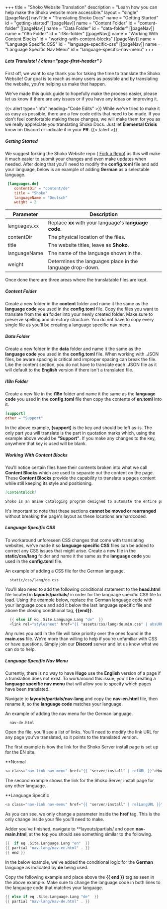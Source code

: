 +++
title = "Shoko Website Translation"
description = "Learn how you can help make the Shoko website more accessible."
layout = "single"
[[pageNav]]
navTitle = "Translating Shoko Docs"
name = "Getting Started"
id = "getting-started"
[[pageNav]]
name = "Content Folder"
id = "content-folder"
[[pageNav]]
name = "Data Folder"
id = "data-folder"
[[pageNav]]
name = "i18n Folder"
id = "i18n-folder"
[[pageNav]]
name = "Working With Content Blocks"
id = "working-with-content-blocks"
[[pageNav]]
name = "Language Specific CSS"
id = "language-specific-css"
[[pageNav]]
name = "Language Specific Nav Menu"
id = "language-specific-nav-menu"
+++

##### Lets Translate! { class="page-first-header" }

First off, we want to say thank you for taking the time to translate the Shoko Website! Our goal is to reach as many users as possible and by translating the website, you're helping us make that happen.

We've made this quick guide to hopefully make the process easier, please let us know if there are any issues or if you have any ideas on improving it.

{{< alert type="info" heading="Code Edits" >}}
While we've tried to make it as easy as possible, there are a few code edits that need to be made. If you don't feel comfortable making these changes, we will make them for you as we really appreciate you translating Shoko Docs. Just let **Elemental Crisis** know on Discord or indicate it in your **PR**.
{{< /alert >}}

##### Getting Started

We suggest forking the Shoko Website repo ( [Fork a Repo](https://docs.github.com/en/github/getting-started-with-github/fork-a-repo)) as this will make it much easier to submit your changes and even make updates when needed. After doing that you'll need to modify the **config.toml** file and add your language, below is an example of adding **German** as a selectable language.

```toml
 [languages.de]
	contentDir = "content/de"
	title = "Shoko"
	languageName = "Deutsch"
	weight = 2
```

<table class="table table-striped">
  <thead>
    <tr>
      <th scope="col">Parameter</th>
      <th scope="col">Description</th>
    </tr>
  </thead>
  <tbody>
    <tr>
      <td>languages.xx</td>
      <td>Replace <strong>xx</strong> with your language's <strong>language code</strong>.</td>
    </tr>
    <tr>
      <td>contentDir</td>
      <td>The physical location of the files.</td>
    </tr>
    <tr>
      <td>title</td>
      <td>The website titles, leave as <strong>Shoko</strong>.</td>
    </tr>
    <tr>
      <td>languageName</td>
      <td>The name of the language shown in the.</td>
    </tr>
    <tr>
      <td>weight</td>
      <td>Determines the languages place in the language drop-down.</td>
    </tr>
  </tbody>
</table>

Once done there are three areas where the translatable files are kept.

##### Content Folder

Create a new folder in the **content** folder and name it the same as the **language code** you used in the **config.toml** file. Copy the files you want to translate from the **en** folder into your newly created folder. Make sure to preserve spelling and directory structure. You do not have to copy every single file as you'll be creating a language specific nav menu. 

##### Data Folder

Create a new folder in the **data** folder and name it the same as the **language code** you used in the **config.toml** file. When working with .JSON files, be aware spacing is critical and improper spacing can break the file. Like the content section, you do not have to translate each .JSON file as it will default to the **English** version if there isn't a translated file.

##### i18n Folder

Create a new file in the **i18n** folder and name it the same as the **language code** you used in the **config.toml** file then copy the contents of **en.toml** into it.

```toml
[support]
other = "Support"
```
In the above example, **[support]** is the key and should be left as-is. The only part you will translate is the part in quotation marks which, using the example above would be **"Support"**. If you make any changes to the key, anywhere that key is used will be blank.

##### Working With Content Blocks

You'll notice certain files have their contents broken into what we call **Content Blocks** which are used to separate out the content on the page. These **Content Blocks** provide the capability to translate a pages content while still keeping its style and positioning.

```md
[ContentBlock]

Shoko is an anime cataloging program designed to automate the entire process of cataloging your anime collection regardless of the size and number of files in your collection. With Shoko, you'll spend more time watching and building your collection instead of organizing it.
```

It's important to note that these sections **cannot be moved or rearranged** without breaking the page's layout as these locations are hardcoded.

##### Language Specific CSS

To workaround unforeseen CSS changes that come with translating websites, we've made it so **language specific CSS** files can be added to correct any CSS issues that might arise. Create a new file in the **static/css/lang** folder and name it the same as the **language code** you used in the **config.toml** file.

An example of adding a CSS file for the German language.

```dir
  static/css/lang/de.css
```

You'll also need to add the following conditional statement to the **head.html** file located in **layouts/partials/** in order for the language specific CSS file to load. Using the example below, replace the German language code with your language code and add it below the last language specific file and above the closing conditional tag, **{{end}}**.

```go
  {{ else if eq .Site.Language.Lang "de"  }}
  <link rel="stylesheet" href="{{ "assets/css/lang/de.min.css" | absURL }}">
```

Any rules you add in the file will take priority over the ones found in the **main.css** file. We're more than willing to help if you're unfamiliar with CSS or have questions. Simply join our **Discord** server and let us know what we can do to help. 

##### Language Specific Nav Menu

Currently, there is no way to have **Hugo** use the **English** version of a page if a translation does not exist. To workaround this issue, you'll be creating a **language specific nav menu** that will allow you to specify which pages have been translated. 

Navigate to **layouts/partials/nav-lang** and copy the **nav-en.html** file, then rename it, so the **language code** matches your language. 

An example of adding the nav menu for the German language.

```dir
  nav-de.html
```

Open the file, you'll see a list of links. You'll need to modify the link URL for any page you've translated, so it points to the translated version. 

The first example is how the link for the Shoko Server install page is set up for the EN site. 

**Normal 
```go
<a class="nav-link nav-menu" href="{{ "server/install" | relURL }}">How To Install</a>
```

The second example shows the link for the Shoko Server install page for any other language.

**Language Specific
```go
<a class="nav-link nav-menu" href="{{ "server/install" | relLangURL }}">How To Install</a>
```

As you can see, we only change a parameter inside the **href** tag. This is the only change inside your file you'll need to make. 

Adder you've finished, navigate to **layouts/partials/ and open **nav-main.html**, at the top you should see something similar to the following. 

```go
{{  if eq .Site.Language.Lang "en"  }}
{{ partial "nav-lang/nav-en.html" . }}
{{ end }}
```
In the below example, we've added the conditional logic for the **German** language as indicated by **de** being used. 

Copy the following example and place above the **{{ end }}** tag as seen in the above example. Make sure to change the language code in both lines to the language code that matches your language.

```go
{{ else if eq .Site.Language.Lang "de"  }}
{{ partial "nav-lang/nav-de.html" . }}
```